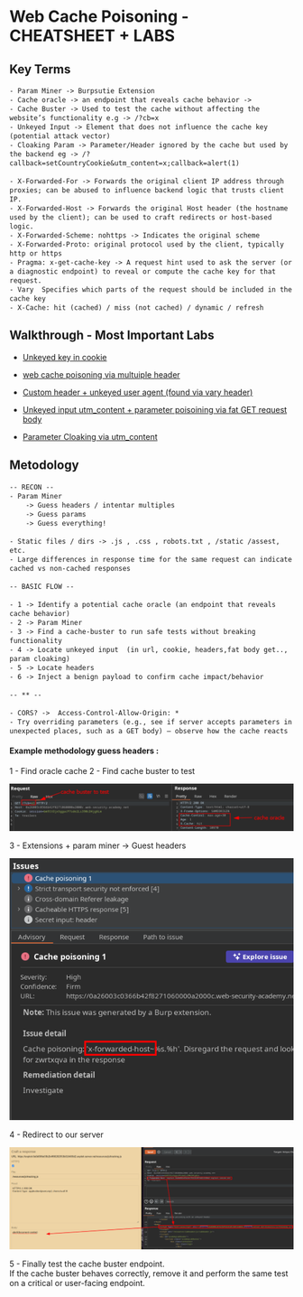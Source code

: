 # Web Cache Poisoning - CHEATSHEET + LABS

## Key Terms

```
- Param Miner -> Burpsutie Extension 
- Cache oracle -> an endpoint that reveals cache behavior -> 
- Cache Buster -> Used to test the cache without affecting the website’s functionality e.g -> /?cb=x
- Unkeyed Input -> Element that does not influence the cache key (potential attack vector)
- Cloaking Param -> Parameter/Header ignored by the cache but used by the backend eg -> /?callback=setCountryCookie&utm_content=x;callback=alert(1)

- X-Forwarded-For -> Forwards the original client IP address through proxies; can be abused to influence backend logic that trusts client IP.
- X-Forwarded-Host -> Forwards the original Host header (the hostname used by the client); can be used to craft redirects or host-based logic.
- X-Forwarded-Scheme: nohttps -> Indicates the original scheme 
- X-Forwarded-Proto: original protocol used by the client, typically http or https
- Pragma: x-get-cache-key -> A request hint used to ask the server (or a diagnostic endpoint) to reveal or compute the cache key for that request.
- Vary  Specifies which parts of the request should be included in the cache key
- X-Cache: hit (cached) / miss (not cached) / dynamic / refresh

```

## Walkthrough - Most Important Labs

- [Unkeyed key in cookie](cookie-unkeyed-key.md)

- [web cache poisoning via multuiple header](webcachepoisoning-with-multiple-headers.md)

- [Custom header + unkeyed user agent (found via vary header)](custom-header-vary-steal-useragent.md)

- [Unkeyed input utm_content + parameter poisoining via fat GET request body](unkeyed-fat-get.md)

- [Parameter Cloaking via utm_content](parameter-cloaking.md)


## Metodology

```
-- RECON -- 
- Param Miner
	-> Guess headers / intentar multiples 
	-> Guess params 
	-> Guess everything!

- Static files / dirs -> .js , .css , robots.txt , /static /assest, etc.
- Large differences in response time for the same request can indicate cached vs non-cached responses

-- BASIC FLOW --

- 1 -> Identify a potential cache oracle (an endpoint that reveals cache behavior)
- 2 -> Param Miner 
- 3 -> Find a cache-buster to run safe tests without breaking functionality
- 4 -> Locate unkeyed input  (in url, cookie, headers,fat body get.., param cloaking)
- 5 -> Locate headers
- 6 -> Inject a benign payload to confirm cache impact/behavior 

-- ** --

- CORS? ->  Access-Control-Allow-Origin: *
- Try overriding parameters (e.g., see if server accepts parameters in unexpected places, such as a GET body) — observe how the cache reacts
```

#### Example methodology guess headers :

1 - Find oracle cache
2 - Find cache buster to test


![Screenshot1](/04-Screenshots/recon1.png)


3 - Extensions + param miner -> Guest headers


![Screenshot2](/04-Screenshots/recon2.png)

4 - Redirect to our server


![Screenshot3](/04-Screenshots/recon3.png)


5 - Finally  test the cache buster endpoint.  
If the cache buster behaves correctly, remove it and perform the same test on a critical or user-facing endpoint.
